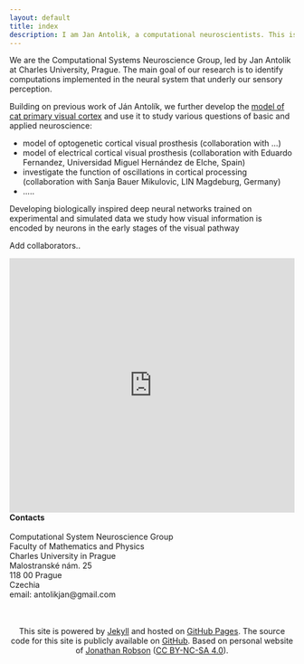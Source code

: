```yaml
---
layout: default
title: index
description: I am Jan Antolik, a computational neuroscientists. This is my homepage with my publications, active projects, and project proposals for anybody interested.
---
```


We are the Computational Systems Neuroscience Group, led by Jan Antolik at Charles University, Prague. The main goal of our research is to identify computations implemented in the neural system that underly our sensory perception. 

Building on previous work of Ján Antolík, we further develop the <a href="https://www.biorxiv.org/content/10.1101/416156v4">model of cat primary visual cortex</a> and use it to study various questions of basic and applied neuroscience:
- model of optogenetic cortical visual prosthesis (collaboration with ...)
- model of electrical cortical visual prosthesis (collaboration with Eduardo Fernandez, Universidad Miguel Hernández de Elche, Spain)
- investigate the function of oscillations in cortical processing (collaboration with Sanja Bauer Mikulovic, LIN Magdeburg, Germany)
- .....

Developing biologically inspired deep neural networks trained on experimental and simulated data we study how visual information is encoded by neurons in the early stages of the visual pathway

Add collaborators..



<div>
    <div style="display:inline-block, width:60%">
        <div class="mapouter">
            <div class="gmap_canvas">
                <iframe src="https://www.google.com/maps/embed?pb=!1m14!1m8!1m3!1d2559.8947125084264!2d14.4006772!3d50.0882581!3m2!1i1024!2i768!4f13.1!3m3!1m2!1s0x0%3A0xdbc36558fd05ccd7!2sUniverzita%20Karlova%2C%20Matematicko-fyzik%C3%A1ln%C3%AD%20fakulta%2C%20Informatick%C3%A1%20sekce!5e0!3m2!1sit!2scz!4v1614553843320!5m2!1sit!2scz" height="450" style="border:0; width:100%" allowfullscreen="" loading="lazy"></iframe> 
            </div>
        </div>
    <div style="width:30%, padding-left:50px, display:inline-block">
        <b>Contacts</b>
        <br>
        <br>
        Computational System Neuroscience Group <br>
        Faculty of Mathematics and Physics<br>
        Charles University in Prague<br>
        Malostranské nám. 25<br>
        118 00 Prague<br>
        Czechia<br>
        email: antolikjan@gmail.com
    </div>
</div>

<br>
<br>

<p align='center'>This site is powered by <a href="http://jekyllrb.com/">Jekyll</a> and hosted on
<a href="https://pages.github.com/">GitHub Pages</a>. The source code for this site is publicly available on
<a href="https://github.com/">GitHub</a>. Based on personal website of <a href="http://jnrbsn.com/">Jonathan Robson</a> (<a href="http://creativecommons.org/licenses/by-nc-sa/4.0/" >CC BY-NC-SA 4.0</a>).</p>
